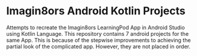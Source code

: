# Imagin8ors Android Kotlin Projects
Attempts to recreate the Imagin8ors LearningPod App in Android Studio using Kotlin Language.
This repository contains 7 android projects for the same App. This is because of the stepwise 
improvements to achieving the partial look of the complicated app. However, they are not placed in order. 
